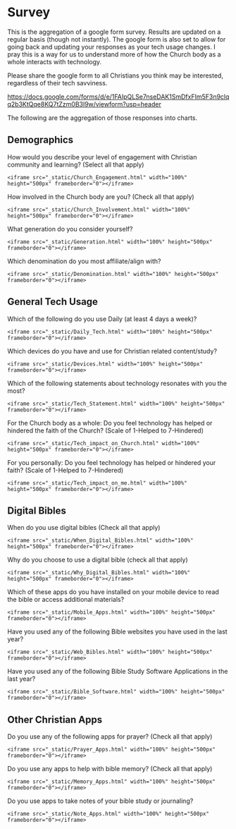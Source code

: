 # Survey
This is the aggregation of a google form survey. Results are updated on a regular basis (though not instantly). The google form is also set to allow for going back and updating your responses as your tech usage changes. I pray this is a way for us to understand more of how the Church body as a whole interacts with technology.

Please share the google form to all Christians you think may be interested, regardless of their tech savviness.

https://docs.google.com/forms/d/e/1FAIpQLSe7nseDAK1SmDfxFIm5F3n9clqq2b3KtQqe8KQ7tZzm0B3l9w/viewform?usp=header


The following are the aggregation of those responses into charts.

## Demographics  
How would you describe your level of engagement with Christian community and learning? (Select all that apply)  
```{raw} html 
<iframe src="_static/Church_Engagement.html" width="100%" height="500px" frameborder="0"></iframe>
```

How involved in the Church body are you? (Check all that apply)  
```{raw} html 
<iframe src="_static/Church_Involvement.html" width="100%" height="500px" frameborder="0"></iframe>
```

What generation do you consider yourself?  
```{raw} html 
<iframe src="_static/Generation.html" width="100%" height="500px" frameborder="0"></iframe>
```

Which denomination do you most affiliate/align with?  
```{raw} html 
<iframe src="_static/Denomination.html" width="100%" height="500px" frameborder="0"></iframe>
```

## General Tech Usage  
Which of the following do you use Daily (at least 4 days a week)?  
```{raw} html 
<iframe src="_static/Daily_Tech.html" width="100%" height="500px" frameborder="0"></iframe>
```

Which devices do you have and use for Christian related content/study?  
```{raw} html 
<iframe src="_static/Devices.html" width="100%" height="500px" frameborder="0"></iframe>
```

Which of the following statements about technology resonates with you the most?  
```{raw} html 
<iframe src="_static/Tech_Statement.html" width="100%" height="500px" frameborder="0"></iframe>
```

For the Church body as a whole: Do you feel technology has helped or hindered the faith of the Church? (Scale of 1-Helped to 7-Hindered)  
```{raw} html 
<iframe src="_static/Tech_impact_on_Church.html" width="100%" height="500px" frameborder="0"></iframe>
```

For you personally: Do you feel technology has helped or hindered your faith? (Scale of 1-Helped to 7-Hindered)  
```{raw} html 
<iframe src="_static/Tech_impact_on_me.html" width="100%" height="500px" frameborder="0"></iframe>
```

## Digital Bibles
When do you use digital bibles (Check all that apply)  
```{raw} html 
<iframe src="_static/When_Digital_Bibles.html" width="100%" height="500px" frameborder="0"></iframe>
```

Why do you choose to use a digital bible (check all that apply)  
```{raw} html 
<iframe src="_static/Why_Digital_Bibles.html" width="100%" height="500px" frameborder="0"></iframe>
```

Which of these apps do you have installed on your mobile device to read the bible or access additional materials?  
```{raw} html 
<iframe src="_static/Mobile_Apps.html" width="100%" height="500px" frameborder="0"></iframe>
```

Have you used any of the following Bible websites you have used in the last year?  
```{raw} html 
<iframe src="_static/Web_Bibles.html" width="100%" height="500px" frameborder="0"></iframe>
```

Have you used any of the following Bible Study Software Applications in the last year?  
```{raw} html 
<iframe src="_static/Bible_Software.html" width="100%" height="500px" frameborder="0"></iframe>
```

## Other Christian Apps
Do you use any of the following apps for prayer? (Check all that apply)  
```{raw} html 
<iframe src="_static/Prayer_Apps.html" width="100%" height="500px" frameborder="0"></iframe>
```

Do you use any apps to help with bible memory? (Check all that apply)  
```{raw} html 
<iframe src="_static/Memory_Apps.html" width="100%" height="500px" frameborder="0"></iframe>
```

Do you use apps to take notes of your bible study or journaling?  
```{raw} html 
<iframe src="_static/Note_Apps.html" width="100%" height="500px" frameborder="0"></iframe>
```
